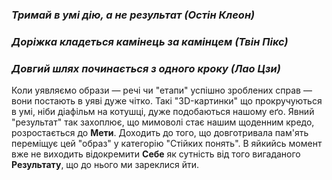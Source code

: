 ### *Тримай в умі дію, а не результат (Остін Клеон)*
### *Доріжка кладеться камінець за камінцем (Твін Пікс)*
### *Довгий шлях починається з одного кроку (Лао Цзи)*

Коли уявляємо образи — речі чи "етапи" успішно зроблених справ — вони постають в уяві дуже чітко.
Такі "3D-картинки" що прокручуються в умі, ніби діафільм на котушці, дуже подобаються нашому еґо.
Явний "результат" так захоплює, що мимоволі стає нашим щоденним кредо, розростається до **Мети**. Доходить до того, що довготривала пам'ять 
переміщує цей "образ" у категорію "Стійких понять". В яйкийсь момент вже не виходить відокремити **Себе** як сутність від того вигаданого **Результату**, що до нього ми зареклися йти.



